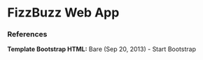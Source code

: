 # FizzBuzz Web App

### References
<b>Template Bootstrap HTML:</b> Bare (Sep 20, 2013) - Start Bootstrap